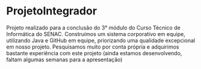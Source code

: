 # ProjetoIntegrador
Projeto realizado para a conclusão do 3° módulo do Curso Técnico de Informática do SENAC. 
Construímos um sistema corporativo em equipe, utilizando Java e GitHub em equipe, priorizando uma qualidade excepcional em nosso projeto. 
Pesquisamos muito por conta própria e adquirimos bastante experiência com este projeto (ainda estamos desenvolvendo, faltam algumas semanas para a apresentação)
